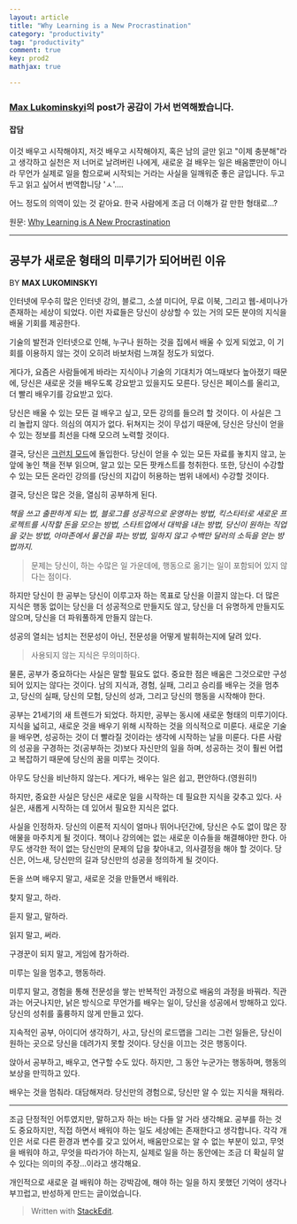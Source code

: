 ```yaml
---
layout: article
title: "Why Learning is a New Procrastination"
category: "productivity"
tag: "productivity"
comment: true
key: prod2
mathjax: true

---
```



### [Max Lukominskyi](https://thecoffeelicious.com/@lukominskyi?source=post_header_lockup)의 post가 공감이 가서 번역해봤습니다.

#### 잡담
이것 배우고 시작해야지, 저것 배우고 시작해야지, 혹은 남의 글만 읽고 "이제 충분해"라고 생각하고 실천은 저 너머로 날려버린 나에게, 새로운 걸 배우는 일은 배움뿐만이 아니라 무언가 실제로 일을 함으로써 시작되는 거라는 사실을 일깨워준 좋은 글입니다. 두고두고 읽고 싶어서 번역합니당 'ㅅ'....

어느 정도의 의역이 있는 것 같아요. 한국 사람에게 조금 더 이해가 갈 만한 형태로...?


원문: [Why Learning is A New Procrastination](https://thecoffeelicious.com/why-learning-is-a-new-procrastination-104b53107e8b)

------

## 공부가 새로운 형태의 미루기가 되어버린 이유
BY  **MAX LUKOMINSKYI**

인터넷에 무수히 많은 인터넷 강의, 블로그, 소셜 미디어, 무료 이북, 그리고 웹-세미나가 존재하는 세상이 되었다. 이런 자료들은 당신이 상상할 수 있는 거의 모든 분야의 지식을 배울 기회를 제공한다.

기술의 발전과 인터넷으로 인해, 누구나 원하는 것을 집에서 배울 수 있게 되었고, 이 기회를 이용하지 않는 것이 오히려 바보처럼 느껴질 정도가 되었다.

게다가, 요즘은 사람들에게 바라는 지식이나 기술의 기대치가 여느때보다 높아졌기 때문에, 당신은 새로운 것을 배우도록 강요받고 있을지도 모른다. 당신은 페이스를 올리고, 더 빨리 배우기를 강요받고 있다.

당신은 배울 수 있는 모든 걸 배우고 싶고, 모든 강의를 들으려 할 것이다. 이 사실은 그리 놀랍지 않다. 의심의 여지가 없다. 뒤쳐지는 것이 무섭기 때문에, 당신은 당신이 얻을 수 있는 정보를 최선을 다해 모으려 노력할 것이다.

결국, 당신은 [크런치 모드](http://opinion.mk.co.kr/view.php?year=2017&no=287094)에 돌입한다. 당신이 얻을 수 있는 모든 자료를 놓치지 않고, 눈앞에 놓인 책을 전부 읽으며, 알고 있는 모든 팟캐스트를 청취한다. 또한, 당신이 수강할 수 있는 모든 온라인 강의를 (당신의 지갑이 허용하는 범위 내에서) 수강할 것이다.

결국, 당신은 많은 것을, 열심히 공부하게 된다.

*책을 쓰고 출판하게 되는 법, 블로그를 성공적으로 운영하는 방법, 킥스타터로 새로운 프로젝트를 시작할 돈을 모으는 방법, 스타트업에서 대박을 내는 방법, 당신이 원하는 직업을 갖는 방법, 아마존에서 물건을 파는 방법, 일하지 않고 수백만 달러의 소득을 얻는 방법까지.*

> 문제는 당신이, 하는 수많은 일 가운데에, 행동으로 옮기는 일이 포함되어 있지 않다는 점이다.

하지만 당신이 한 공부는 당신이 이루고자 하는 목표로 당신을 이끌지 않는다. 더 많은 지식은 행동 없이는 당신을 더 성공적으로 만들지도 않고, 당신을 더 유명하게 만들지도 않으며, 당신을 더 파워풀하게 만들지 않는다.

성공의 열쇠는 넘치는 전문성이 아닌, 전문성을 어떻게 발휘하는지에 달려 있다.

> 사용되지 않는 지식은 무의미하다.

물론, 공부가 중요하다는 사실은 말할 필요도 없다. 중요한 점은 배움은 그것으로만 구성되어 있지는 않다는 것이다.
남의 지식과, 경험, 실패, 그리고 승리를 배우는 것을 멈추고, 당신의 실패, 당신의 모험, 당신의 성과, 그리고 당신의 행동을 시작해야 한다.

공부는 21세기의 새 트렌드가 되었다. 하지만, 공부는 동시에 새로운 형태의 미루기이다.
지식을 넓히고, 새로운 것을 배우기 위해 시작하는 것을 의식적으로 미룬다. 새로운 기술을 배우면, 성공하는 것이 더 빨라질 것이라는 생각에 시작하는 날을 미룬다. 다른 사람의 성공을 구경하는 것(공부하는 것)보다 자신만의 일을 하며, 성공하는 것이 훨씬 어렵고 복잡하기 때문에 당신의 꿈을 미루는 것이다.

아무도 당신을 비난하지 않는다. 게다가, 배우는 일은 쉽고, 편안하다.(영원히!)

하지만, 중요한 사실은 당신은 새로운 일을 시작하는 데 필요한 지식을 갖추고 있다. 사실은, 새롭게 시작하는 데 있어서 필요한 지식은 없다.

사실을 인정하자. 당신의 이론적 지식이 얼마나 뛰어나던간에, 당신은 수도 없이 많은 장애물을 마주치게 될 것이다. 책이나 강의에는 없는 새로운 이슈들을 해결해야만 한다. 아무도 생각한 적이 없는 당신만의 문제의 답을 찾아내고, 의사결정을 해야 할 것이다. 당신은, 어느새, 당신만의 길과 당신만의 성공을 정의하게 될 것이다.

돈을 쓰며 배우지 말고, 새로운 것을 만들면서 배워라.

찾지 말고, 하라.

듣지 말고, 말하라.

읽지 말고, 써라.

구경꾼이 되지 말고, 게임에 참가하라.

미루는 일을 멈추고, 행동하라.

미루지 말고, 경험을 통해 전문성을 쌓는 반복적인 과정으로 배움의 과정을 바꿔라. 직관과는 어긋나지만, 낡은 방식으로 무언가를 배우는 일이, 당신을 성공에서 방해하고 있다. 당신의 성취를 훌륭하지 않게 만들고 있다.

지속적인 공부, 아이디어 생각하기, 사고, 당신의 로드맵을 그리는 그런 일들은, 당신이 원하는 곳으로 당신을 데려가지 못할 것이다. 당신을 이끄는 것은 행동이다.

앉아서 공부하고, 배우고, 연구할 수도 있다. 하지만, 그 동안 누군가는 행동하며, 행동의 보상을 만끽하고 있다.

배우는 것을 멈춰라. 대담해져라. 당신만의 경험으로, 당신만 알 수 있는 지식을 채워라.

------

조금 단정적인 어투였지만, 말하고자 하는 바는 다들 알 거라 생각해요. 공부를 하는 것도 중요하지만, 직접 하면서 배워야 하는 일도 세상에는 존재한다고 생각합니다. 각각 개인은 서로 다른 환경과 변수를 갖고 있어서, 배움만으로는 알 수 없는 부분이 있고, 무엇을 배워야 하고, 무엇을 따라가야 하는지, 실제로 일을 하는 동안에는 조금 더 확실히 알 수 있다는 의미의 주장...이라고 생각해요.

개인적으로 새로운 걸 배워야 하는 강박감에, 해야 하는 일을 하지 못했던 기억이 생각나 부끄럽고, 반성하게 만드는 글이었습니다.

> Written with [StackEdit](https://stackedit.io/).
